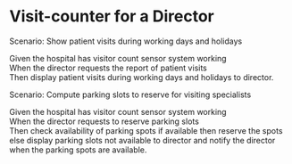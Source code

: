 # Visit-counter for a Director

Scenario: Show patient visits during working days and holidays

  Given the hospital has visitor count sensor system working\
  When the director requests the report of patient visits\
  Then display patient visits during working days and holidays to director.
  
Scenario: Compute parking slots to reserve for visiting specialists

  Given the hospital has visitor count sensor system working\
  When the director requests to reserve parking slots\
  Then check availability of parking spots
  if available then reserve the spots
  else display parking slots not available to director and
  notify the director when the parking spots are available.
